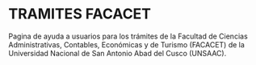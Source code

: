 # TRAMITES FACACET

Pagina de ayuda a usuarios para los trámites de la Facultad de Ciencias Administrativas, Contables, Económicas y de Turismo (FACACET) de la Universidad Nacional de San Antonio Abad del Cusco (UNSAAC).


